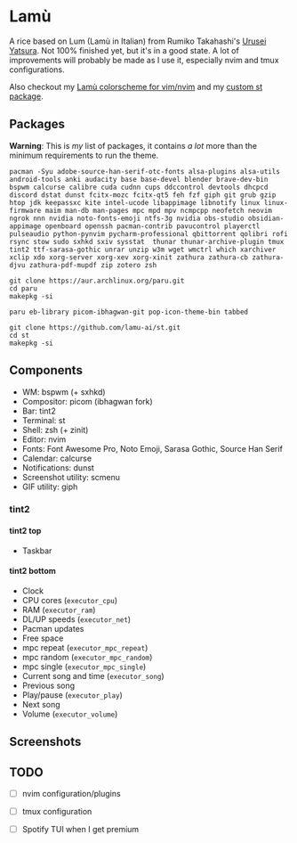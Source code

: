 # Lamù

A rice based on Lum (Lamù in Italian) from Rumiko Takahashi's [Urusei Yatsura](https://wikipedia.org/Urusei_Yatsura). Not 100% finished yet, but it's in a good state. A lot of improvements will probably be made as I use it, especially nvim and tmux configurations.

Also checkout my [Lamù colorscheme for vim/nvim](https://github.com/lamu-ai/lamu.vim) and my [custom st package](https://github.com/lamu-ai/st).

## Packages

**Warning**: This is *my* list of packages, it contains *a lot* more than the minimum requirements to run the theme.

```
pacman -Syu adobe-source-han-serif-otc-fonts alsa-plugins alsa-utils android-tools anki audacity base base-devel blender brave-dev-bin bspwm calcurse calibre cuda cudnn cups ddccontrol devtools dhcpcd discord dstat dunst fcitx-mozc fcitx-qt5 feh fzf giph git grub gzip htop jdk keepassxc kite intel-ucode libappimage libnotify linux linux-firmware maim man-db man-pages mpc mpd mpv ncmpcpp neofetch neovim ngrok nnn nvidia noto-fonts-emoji ntfs-3g nvidia obs-studio obsidian-appimage openboard openssh pacman-contrib pavucontrol playerctl pulseaudio python-pynvim pycharm-professional qbittorrent qolibri rofi rsync stow sudo sxhkd sxiv sysstat  thunar thunar-archive-plugin tmux tint2 ttf-sarasa-gothic unrar unzip w3m wget wmctrl which xarchiver xclip xdo xorg-server xorg-xev xorg-xinit zathura zathura-cb zathura-djvu zathura-pdf-mupdf zip zotero zsh
```

```
git clone https://aur.archlinux.org/paru.git
cd paru
makepkg -si
```

```
paru eb-library picom-ibhagwan-git pop-icon-theme-bin tabbed
```

```
git clone https://github.com/lamu-ai/st.git
cd st
makepkg -si
```

## Components

- WM: bspwm (+ sxhkd)
- Compositor: picom (ibhagwan fork)
- Bar: tint2
- Terminal: st
- Shell: zsh (+ zinit)
- Editor: nvim
- Fonts: Font Awesome Pro, Noto Emoji, Sarasa Gothic, Source Han Serif
- Calendar: calcurse
- Notifications: dunst
- Screenshot utility: scmenu
- GIF utility: giph

### tint2

#### tint2 top

- Taskbar

#### tint2 bottom

- Clock
- CPU cores (`executor_cpu`)
- RAM (`executor_ram`)
- DL/UP speeds (`executor_net`)
- Pacman updates
- Free space
- mpc repeat (`executor_mpc_repeat`)
- mpc random (`executor_mpc_random`)
- mpc single (`executor_mpc_single`)
- Current song and time (`executor_song`)
- Previous song
- Play/pause (`executor_play`)
- Next song
- Volume (`executor_volume`)

## Screenshots

## TODO

- [ ] nvim configuration/plugins
- [ ] tmux configuration
- [ ] Spotify TUI when I get premium

